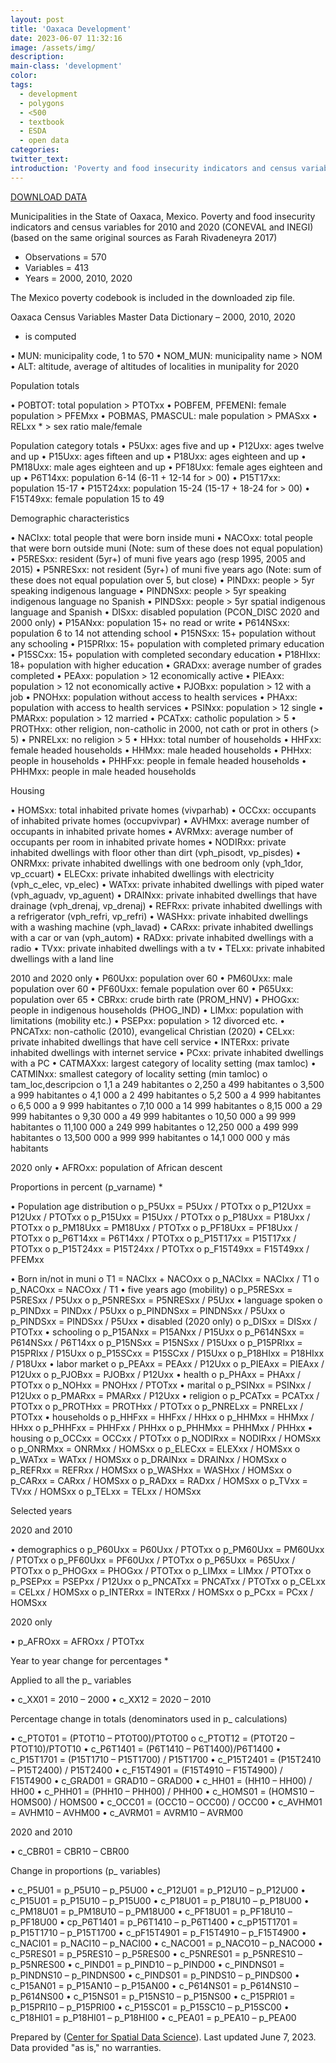 ```yaml
---
layout: post
title: 'Oaxaca Development'
date: 2023-06-07 11:32:16
image: /assets/img/
description:
main-class: 'development'
color:
tags:
  - development
  - polygons
  - <500
  - textbook
  - ESDA
  - open data
categories:
twitter_text:
introduction: 'Poverty and food insecurity indicators and census variables for 2010 and 2020 in the State of Oaxaca, Mexico'
---
```


<script>
  var map = L.map('map');
  L.tileLayer('https://api.tiles.mapbox.com/v4/{id}/{z}/{x}/{y}.png?access_token=pk.eyJ1IjoibWFwYm94IiwiYSI6ImNpejY4NXVycTA2emYycXBndHRqcmZ3N3gifQ.rJcFIG214AriISLbB6B5aw', { <!--this is the URL for the Nepal Geojson-->
		maxZoom: 18,
		attribution: 'Map data &copy; <a href="http://openstreetmap.org">OpenStreetMap</a> contributors, ' +
			'<a href="http://creativecommons.org/licenses/by-sa/2.0/">CC-BY-SA</a>, ' +
			'Imagery © <a href="http://mapbox.com">Mapbox</a>',
		id: 'mapbox.light'
	}).addTo(map);

  map.scrollWheelZoom.disable();
  map.touchZoom.disable();
  var enableMapInteraction = function () {
      map.scrollWheelZoom.enable();
      map.touchZoom.enable();
  }
  $('#map').on('click touch', enableMapInteraction);
  $('#map').on('mouseout', function(){ map.scrollWheelZoom.disable();});

  var smallIcon = L.icon({
    iconUrl: 'http://www.hckrecruitment.nic.in/images/blue.png',
    iconSize: [16, 16], // size of the icon
  });

  function onEachFeature(feature, layer) {
    //console.log(feature);
    var txt = "";
    for (var fname in feature.properties) {
      txt += fname;
      txt += " : ";
      txt += feature.properties[fname];
      txt += "<br/>";
    }
    layer.bindPopup(txt);
  }
  // load GeoJSON from an external file
  $.getJSON("../data/Oaxaca.geojson",function(data){
    // add GeoJSON layer to the map once the file is loaded
    var json = L.geoJson(data, {
      pointToLayer: function(feature, latlng) {
        
        return L.marker(latlng, {
          icon: smallIcon
        });
      },
      onEachFeature: onEachFeature
    });
    json.addTo(map);
    map.fitBounds(json.getBounds());
  });

</script>

[DOWNLOAD DATA](../data/Oaxaca.zip)

Municipalities in the State of Oaxaca, Mexico. Poverty and food insecurity indicators and census variables for 2010 and 2020 (CONEVAL and INEGI) (based on the same original sources as Farah Rivadeneyra 2017)

- Observations = 570
- Variables = 413
- Years = 2000, 2010, 2020

The Mexico poverty codebook is included in the downloaded zip file.

Oaxaca Census Variables Master Data Dictionary – 2000, 2010, 2020

- is computed

• MUN: municipality code, 1 to 570
• NOM_MUN: municipality name > NOM
• ALT: altitude, average of altitudes of localities in munipality for 2020

Population totals

• POBTOT: total population > PTOTxx
• POBFEM, PFEMENI: female population > PFEMxx
• POBMAS, PMASCUL: male population > PMASxx
• RELxx \* > sex ratio male/female

Population category totals
• P5Uxx: ages five and up
• P12Uxx: ages twelve and up
• P15Uxx: ages fifteen and up
• P18Uxx: ages eighteen and up
• PM18Uxx: male ages eighteen and up
• PF18Uxx: female ages eighteen and up
• P6T14xx: population 6-14 (6-11 + 12-14 for > 00)
• P15T17xx: population 15-17
• P15T24xx: population 15-24 (15-17 + 18-24 for > 00)
• F15T49xx: female population 15 to 49

Demographic characteristics

• NACIxx: total people that were born inside muni
• NACOxx: total people that were born outside muni (Note: sum of these does not equal population)
• P5RESxx: resident (5yr+) of muni five years ago (resp 1995, 2005 and 2015)
• P5NRESxx: not resident (5yr+) of muni five years ago (Note: sum of these does not equal population over 5, but close)
• PINDxx: people > 5yr speaking indigenous language
• PINDNSxx: people > 5yr speaking indigenous language no Spanish
• PINDSxx: people > 5yr spatial indigenous language and Spanish
• DISxx: disabled population (PCON_DISC 2020 and 2000 only)
• P15ANxx: population 15+ no read or write
• P614NSxx: population 6 to 14 not attending school
• P15NSxx: 15+ population without any schooling
• P15PRIxx: 15+ population with completed primary education
• P15SCxx: 15+ population with completed secondary education
• P18HIxx: 18+ population with higher education
• GRADxx: average number of grades completed
• PEAxx: population > 12 economically active
• PIEAxx: population > 12 not economically active
• PJOBxx: population > 12 with a job
• PNOHxx: population without access to health services
• PHAxx: population with access to health services
• PSINxx: population > 12 single
• PMARxx: population > 12 married
• PCATxx: catholic population > 5
• PROTHxx: other religion, non-catholic in 2000, not cath or prot in others (> 5)
• PNRELxx: no religion > 5
• HHxx: total number of households
• HHFxx: female headed households
• HHMxx: male headed households
• PHHxx: people in households
• PHHFxx: people in female headed households
• PHHMxx: people in male headed households

Housing

• HOMSxx: total inhabited private homes (vivparhab)
• OCCxx: occupants of inhabited private homes (occupvivpar)
• AVHMxx: average number of occupants in inhabited private homes
• AVRMxx: average number of occupants per room in inhabited private homes
• NODIRxx: private inhabited dwellings with floor other than dirt (vph_pisodt, vp_pisdes)
• ONRMxx: private inhabited dwellings with one bedroom only (vph_1dor, vp_ccuart)
• ELECxx: private inhabited dwellings with electricity (vph_c_elec, vp_elec)
• WATxx: private inhabited dwellings with piped water (vph_aguadv, vp_aguent)
• DRAINxx: private inhabited dwellings that have drainage (vph_drenaj, vp_drenaj)
• REFRxx: private inhabited dwellings with a refrigerator (vph_refri, vp_refri)
• WASHxx: private inhabited dwellings with a washing machine (vph_lavad)
• CARxx: private inhabited dwellings with a car or van (vph_autom)
• RADxx: private inhabited dwellings with a radio
• TVxx: private inhabited dwellings with a tv
• TELxx: private inhabited dwellings with a land line

2010 and 2020 only
• P60Uxx: population over 60
• PM60Uxx: male population over 60
• PF60Uxx: female population over 60
• P65Uxx: population over 65
• CBRxx: crude birth rate (PROM_HNV)
• PHOGxx: people in indigenous households (PHOG_IND)
• LIMxx: population with limitations (mobility etc.)
• PSEPxx: population > 12 divorced etc.
• PNCATxx: non-catholic (2010), evangelical Christian (2020)
• CELxx: private inhabited dwellings that have cell service
• INTERxx: private inhabited dwellings with internet service
• PCxx: private inhabited dwellings with a PC
• CATMAXxx: largest category of locality setting (max tamloc)
• CATMINxx: smallest category of locality setting (min tamloc)
o tam_loc,descripcion
o 1,1 a 249 habitantes
o 2,250 a 499 habitantes
o 3,500 a 999 habitantes
o 4,1 000 a 2 499 habitantes
o 5,2 500 a 4 999 habitantes
o 6,5 000 a 9 999 habitantes
o 7,10 000 a 14 999 habitantes
o 8,15 000 a 29 999 habitantes
o 9,30 000 a 49 999 habitantes
o 10,50 000 a 99 999 habitantes
o 11,100 000 a 249 999 habitantes
o 12,250 000 a 499 999 habitantes
o 13,500 000 a 999 999 habitantes
o 14,1 000 000 y más habitants

2020 only
• AFROxx: population of African descent

Proportions in percent (p_varname) \*

• Population age distribution
o p_P5Uxx = P5Uxx / PTOTxx
o p_P12Uxx = P12Uxx / PTOTxx
o p_P15Uxx = P15Uxx / PTOTxx
o p_P18Uxx = P18Uxx / PTOTxx
o p_PM18Uxx = PM18Uxx / PTOTxx
o p_PF18Uxx = PF18Uxx / PTOTxx
o p_P6T14xx = P6T14xx / PTOTxx
o p_P15T17xx = P15T17xx / PTOTxx
o p_P15T24xx = P15T24xx / PTOTxx
o p_F15T49xx = F15T49xx / PFEMxx

• Born in/not in muni
o T1 = NACIxx + NACOxx
o p_NACIxx = NACIxx / T1
o p_NACOxx = NACOxx / T1
• five years ago (mobility)
o p_P5RESxx = P5RESxx / P5Uxx
o p_P5NRESxx = P5NRESxx / P5Uxx
• language spoken
o p_PINDxx = PINDxx / P5Uxx
o p_PINDNSxx = PINDNSxx / P5Uxx
o p_PINDSxx = PINDSxx / P5Uxx
• disabled (2020 only)
o p_DISxx = DISxx / PTOTxx
• schooling
o p_P15ANxx = P15ANxx / P15Uxx
o p_P614NSxx = P614NSxx / P6T14xx
o p_P15NSxx = P15NSxx / P15Uxx
o p_P15PRIxx = P15PRIxx / P15Uxx
o p_P15SCxx = P15SCxx / P15Uxx
o p_P18HIxx = P18HIxx / P18Uxx
• labor market
o p_PEAxx = PEAxx / P12Uxx
o p_PIEAxx = PIEAxx / P12Uxx
o p_PJOBxx = PJOBxx / P12Uxx
• health
o p_PHAxx = PHAxx / PTOTxx
o p_NOHxx = PNOHxx / PTOTxx
• marital
o p_PSINxx = PSINxx / P12Uxx
o p_PMARxx = PMARxx / P12Uxx
• religion
o p_PCATxx = PCATxx / PTOTxx
o p_PROTHxx = PROTHxx / PTOTxx
o p_PNRELxx = PNRELxx / PTOTxx
• households
o p_HHFxx = HHFxx / HHxx
o p_HHMxx = HHMxx / HHxx
o p_PHHFxx = PHHFxx / PHHxx
o p_PHHMxx = PHHMxx / PHHxx
• housing
o p_OCCxx = OCCxx / PTOTxx
o p_NODIRxx = NODIRxx / HOMSxx
o p_ONRMxx = ONRMxx / HOMSxx
o p_ELECxx = ELEXxx / HOMSxx
o p_WATxx = WATxx / HOMSxx
o p_DRAINxx = DRAINxx / HOMSxx
o p_REFRxx = REFRxx / HOMSxx
o p_WASHxx = WASHxx / HOMSxx
o p_CARxx = CARxx / HOMSxx
o p_RADxx = RADxx / HOMSxx
o p_TVxx = TVxx / HOMSxx
o p_TELxx = TELxx / HOMSxx

Selected years

2020 and 2010

• demographics
o p_P60Uxx = P60Uxx / PTOTxx
o p_PM60Uxx = PM60Uxx / PTOTxx
o p_PF60Uxx = PF60Uxx / PTOTxx
o p_P65Uxx = P65Uxx / PTOTxx
o p_PHOGxx = PHOGxx / PTOTxx
o p_LIMxx = LIMxx / PTOTxx
o p_PSEPxx = PSEPxx / P12Uxx
o p_PNCATxx = PNCATxx / PTOTxx
o p_CELxx = CELxx / HOMSxx
o p_INTERxx = INTERxx / HOMSxx
o p_PCxx = PCxx / HOMSxx

2020 only

• p_AFROxx = AFROxx / PTOTxx

Year to year change for percentages \*

Applied to all the p\_ variables

• c_XX01 = 2010 – 2000
• c_XX12 = 2020 – 2010

Percentage change in totals (denominators used in p\_ calculations)

• c_PTOT01 = (PTOT10 – PTOT00)/PTOT00
o c_PTOT12 = (PTOT20 – PTOT10)/PTOT10
• c_P6T1401 = (P6T1410 – P6T1400)/P6T1400
• c_P15T1701 = (P15T1710 – P15T1700) / P15T1700
• c_P15T2401 = (P15T2410 – P15T2400) / P15T2400
• c_F15T4901 = (F15T4910 – F15T4900) / F15T4900
• c_GRAD01 = GRAD10 – GRAD00
• c_HH01 = (HH10 – HH00) / HH00
• c_PHH01 = (PHH10 – PHH00) / PHH00
• c_HOMS01 = (HOMS10 – HOMS00) / HOMS00
• c_OCC01 = (OCC10 – OCC00) / OCC00
• c_AVHM01 = AVHM10 – AVHM00
• c_AVRM01 = AVRM10 – AVRM00

2020 and 2010

• c_CBR01 = CBR10 – CBR00

Change in proportions (p\_ variables)

• c_P5U01 = p_P5U10 – p_P5U00
• c_P12U01 = p_P12U10 – p_P12U00
• c_P15U01 = p_P15U10 – p_P15U00
• c_P18U01 = p_P18U10 – p_P18U00
• c_PM18U01 = p_PM18U10 – p_PM18U00
• c_PF18U01 = p_PF18U10 – p_PF18U00
• cp_P6T1401 = p_P6T1410 – p_P6T1400
• c_pP15T1701 = p_P15T1710 – p_P15T1700
• c_pF15T4901 = p_F15T4910 – p_F15T4900
• c_NACI01 = p_NACI10 – p_NACI00
• c_NACO01 = p_NACO10 – p_NACO00
• c_P5RES01 = p_P5RES10 – p_P5RES00
• c_P5NRES01 = p_P5NRES10 – p_P5NRES00
• c_PIND01 = p_PIND10 – p_PIND00
• c_PINDNS01 = p_PINDNS10 – p_PINDNS00
• c_PINDS01 = p_PINDS10 – p_PINDS00
• c_P15AN01 = p_P15AN10 – p_P15AN00
• c_P614NS01 = p_P614NS10 – p_P614NS00
• c_P15NS01 = p_P15NS10 – p_P15NS00
• c_P15PRI01 = p_P15PRI10 – p_P15PRI00
• c_P15SC01 = p_P15SC10 – p_P15SC00
• c_P18HI01 = p_P18HI01 – p_P18HI00
• c_PEA01 = p_PEA10 – p_PEA00

Prepared by ([Center for Spatial Data Science](https://spatial.uchicago.edu/)). Last updated June 7, 2023. Data provided "as is," no warranties.
